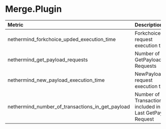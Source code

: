# Merge.Plugin

| Metric | Description |
| :--- | :--- |
| nethermind_forkchoice_upded_execution_time | ForkchoiceUpded request execution time |
| nethermind_get_payload_requests | Number of GetPayload Requests |
| nethermind_new_payload_execution_time | NewPayload request execution time |
| nethermind_number_of_transactions_in_get_payload | Number of Transactions included in the Last GetPayload Request |
